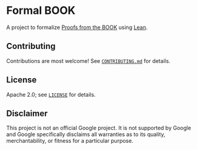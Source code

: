 # Formal BOOK

A project to formalize [Proofs from the BOOK](https://link.springer.com/book/10.1007/978-3-662-57265-8) using [Lean](https://leanprover-community.github.io/).


## Contributing

Contributions are most welcome! See [`CONTRIBUTING.md`](CONTRIBUTING.md) for details.

## License

Apache 2.0; see [`LICENSE`](LICENSE) for details.

## Disclaimer

This project is not an official Google project. It is not supported by
Google and Google specifically disclaims all warranties as to its quality,
merchantability, or fitness for a particular purpose.
